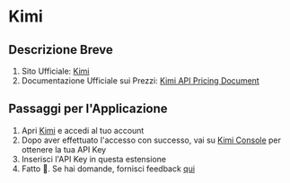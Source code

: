 # Kimi

## Descrizione Breve

1. Sito Ufficiale: [Kimi](https://platform.moonshot.cn/)
2. Documentazione Ufficiale sui Prezzi: [Kimi API Pricing Document](https://platform.moonshot.cn/docs/pricing/chat#%E8%AE%A1%E8%B4%B9%E5%9F%BA%E6%9C%AC%E6%A6%82%E5%BF%B5)

## Passaggi per l'Applicazione

1. Apri [Kimi](https://platform.moonshot.cn/console/api-keys) e accedi al tuo account
2. Dopo aver effettuato l'accesso con successo, vai su [Kimi Console](https://platform.moonshot.cn/console/api-keys) per ottenere la tua API Key
3. Inserisci l'API Key in questa estensione
4. Fatto 🎉. Se hai domande, fornisci feedback [qui](https://github.com/immersive-translate/immersive-translate/issues/137)